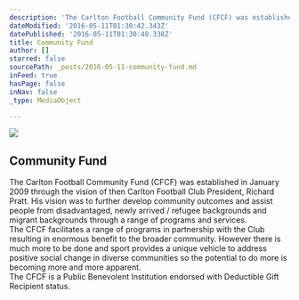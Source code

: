 ```yaml
---
description: 'The Carlton Football Community Fund (CFCF) was established in January 2009 through the vision of then Carlton Football Club President, Richard Pratt. His vision was to further develop community outcomes and assist people from disadvantaged, newly arrived / refugee backgrounds and migrant backgrounds through a range of programs and services.  The CFCF facilitates a range of programs in partnership with the Club resulting in enormous benefit to the broader community. However there is much more to be done and sport provides a unique vehicle to address positive social change in diverse communities so the potential to do more is becoming more and more apparent.  The CFCF is a Public Benevolent Institution endorsed with Deductible Gift Recipient status.'
dateModified: '2016-05-11T01:30:42.343Z'
datePublished: '2016-05-11T01:30:48.338Z'
title: Community Fund
author: []
starred: false
sourcePath: _posts/2016-05-11-community-fund.md
inFeed: true
hasPage: false
inNav: false
_type: MediaObject

---
```

<article style=""><img src="https://the-grid-user-content.s3-us-west-2.amazonaws.com/73e35d4e-1f55-4993-9f18-13c47aea9b59.jpg" /><h1>Community Fund</h1></article>

The Carlton Football Community Fund (CFCF) was established in January 2009 through the vision of then Carlton Football Club President, Richard Pratt. His vision was to further develop community outcomes and assist people from disadvantaged, newly arrived / refugee backgrounds and migrant backgrounds through a range of programs and services.  
The CFCF facilitates a range of programs in partnership with the Club resulting in enormous benefit to the broader community. However there is much more to be done and sport provides a unique vehicle to address positive social change in diverse communities so the potential to do more is becoming more and more apparent.  
The CFCF is a Public Benevolent Institution endorsed with Deductible Gift Recipient status.